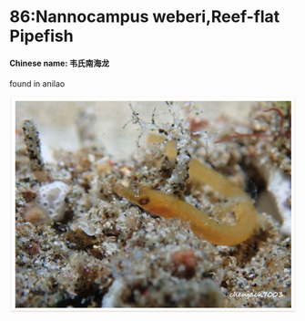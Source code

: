 # 86:Nannocampus weberi,Reef-flat Pipefish

#### Chinese name: 韦氏南海龙

found in anilao

![](../../.gitbook/assets/nannocampus-weberi.jpg)

